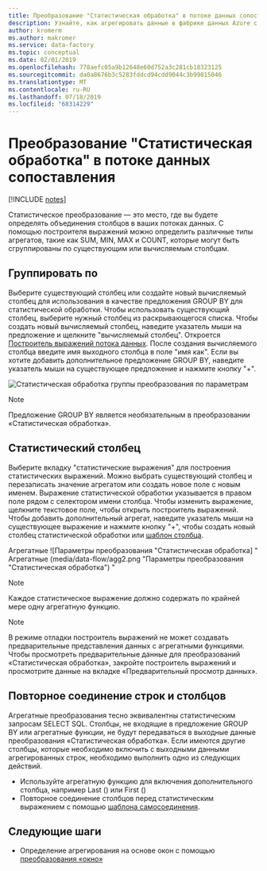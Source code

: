 ```yaml
---
title: Преобразование "Статистическая обработка" в потоке данных сопоставления — фабрика данных Azure | Документация Майкрософт
description: Узнайте, как агрегировать данные в фабрике данных Azure с помощью преобразования «Статистическая обработка потока данных сопоставления».
author: kromerm
ms.author: makromer
ms.service: data-factory
ms.topic: conceptual
ms.date: 02/01/2019
ms.openlocfilehash: 778aefc05a9b12648e60d752a3c281cb18323125
ms.sourcegitcommit: da0a8676b3c5283fddcd94cdd9044c3b99815046
ms.translationtype: MT
ms.contentlocale: ru-RU
ms.lasthandoff: 07/18/2019
ms.locfileid: "68314229"
---
```

# <a name="aggregate-transformation-in-mapping-data-flow"></a>Преобразование "Статистическая обработка" в потоке данных сопоставления 

[!INCLUDE [notes](../../includes/data-factory-data-flow-preview.md)]

Статистическое преобразование — это место, где вы будете определять объединения столбцов в ваших потоках данных. С помощью построителя выражений можно определить различные типы агрегатов, такие как SUM, MIN, MAX и COUNT, которые могут быть сгруппированы по существующим или вычисляемым столбцам.

## <a name="group-by"></a>Группировать по
Выберите существующий столбец или создайте новый вычисляемый столбец для использования в качестве предложения GROUP BY для статистической обработки. Чтобы использовать существующий столбец, выберите нужный столбец из раскрывающегося списка. Чтобы создать новый вычисляемый столбец, наведите указатель мыши на предложение и щелкните "вычисляемый столбец". Откроется [Построитель выражений потока данных](concepts-data-flow-expression-builder.md). После создания вычисляемого столбца введите имя выходного столбца в поле "имя как". Если вы хотите добавить дополнительное предложение GROUP BY, наведите указатель мыши на существующее предложение и нажмите кнопку "+".

![Статистическая обработка группы преобразования по параметрам](media/data-flow/agg.png "Статистическая обработка группы преобразования по параметрам")

> [!NOTE]
> Предложение GROUP BY является необязательным в преобразовании «Статистическая обработка».

## <a name="aggregate-column"></a>Статистический столбец 
Выберите вкладку "статистические выражения" для построения статистических выражений. Можно выбрать существующий столбец и перезаписать значение агрегатом или создать новое поле с новым именем. Выражение статистической обработки указывается в правом поле рядом с селектором имени столбца. Чтобы изменить выражение, щелкните текстовое поле, чтобы открыть построитель выражений. Чтобы добавить дополнительный агрегат, наведите указатель мыши на существующее выражение и нажмите кнопку "+", чтобы создать новый столбец статистической обработки или [шаблон столбца](concepts-data-flow-column-pattern.md).

Агрегатные ![Параметры преобразования "Статистическая обработка] " Агрегатные (media/data-flow/agg2.png "Параметры преобразования \"Статистическая обработка") "

> [!NOTE]
> Каждое статистическое выражение должно содержать по крайней мере одну агрегатную функцию.

> [!NOTE]
> В режиме отладки построитель выражений не может создавать предварительные представления данных с агрегатными функциями. Чтобы просмотреть предварительные данные для преобразований «Статистическая обработка», закройте построитель выражений и просмотрите данные на вкладке «Предварительный просмотр данных».

## <a name="reconnect-rows-and-columns"></a>Повторное соединение строк и столбцов
Агрегатные преобразования тесно эквивалентны статистическим запросам SELECT SQL. Столбцы, не входящие в предложение GROUP BY или агрегатные функции, не будут передаваться в выходные данные преобразования «Статистическая обработка». Если имеются другие столбцы, которые необходимо включить с выходными данными агрегированных строк, необходимо выполнить одно из следующих действий.

* Используйте агрегатную функцию для включения дополнительного столбца, например Last () или First ()
* Повторное соединение столбцов перед статистическим выражением с помощью [шаблона самосоединения](https://mssqldude.wordpress.com/2018/12/20/adf-data-flows-self-join/).

## <a name="next-steps"></a>Следующие шаги

* Определение агрегирования на основе окон с помощью [преобразования «окно»](data-flow-window.md)

